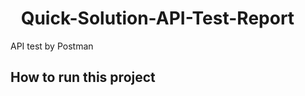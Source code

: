 # <img src="https://i.ibb.co/B3rpcB9/20220617-224257-0000-01.png"  width="10" height="10">  Quick-Solution-API-Test-Report
API test by Postman 
## How to run this project
